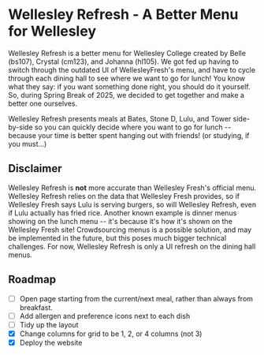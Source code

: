 # Wellesley Refresh - A Better Menu for Wellesley
Wellesley Refresh is a better menu for Wellesley College created by Belle (bs107), Crystal (cm123), and Johanna (hl105). We got fed up having to switch through the outdated UI of WellesleyFresh's menu, and have to cycle through each dining hall to see where we want to go for lunch! You know what they say: if you want something done right, you should do it yourself. So, during Spring Break of 2025, we decided to get together and make a better one ourselves.

Wellesley Refresh presents meals at Bates, Stone D, Lulu, and Tower side-by-side so you can quickly decide where you want to go for lunch -- because your time is better spent hanging out with friends! (or studying, if you must...)


## Disclaimer
Wellesley Refresh is **not** more accurate than Wellesley Fresh's official menu. Wellesley Refresh relies on the data that Wellesley Fresh provides, so if Wellesley Fresh says Lulu is serving burgers, so will Wellesley Refresh, even if Lulu actually has fried rice. Another known example is dinner menus showing on the lunch menu -- it's because it's how it's shown on the Wellesley Fresh site! Crowdsourcing menus is a possible solution, and may be implemented in the future, but this poses much bigger technical challenges. For now, Wellesley Refresh is only a UI refresh on the dining hall menus.


## Roadmap
- [ ] Open page starting from the current/next meal, rather than always from breakfast.
- [ ] Add allergen and preference icons next to each dish
- [ ] Tidy up the layout
- [x] Change columns for grid to be 1, 2, or 4 columns (not 3)
- [x] Deploy the website